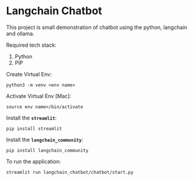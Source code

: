 # Langchain Chatbot
This project is small demonstration of chatbot using the python, langchain and ollama.

Required tech stack:
1. Python
2. PIP

Create Virtual Env:
```
python3 -m venv <env name> 
```

Activate Virtual Env [Mac]:
```
source env name>/bin/activate    
```

Install the **`streamlit`**:
```
pip install streamlit
```

Install the **`langchain_community`**:
```
pip install langchain_community
```

To run the application:
```
streamlit run langchain_chatbot/chatbot/start.py
```